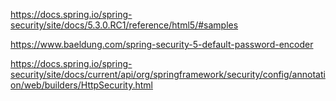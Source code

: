 https://docs.spring.io/spring-security/site/docs/5.3.0.RC1/reference/html5/#samples

https://www.baeldung.com/spring-security-5-default-password-encoder

https://docs.spring.io/spring-security/site/docs/current/api/org/springframework/security/config/annotation/web/builders/HttpSecurity.html
